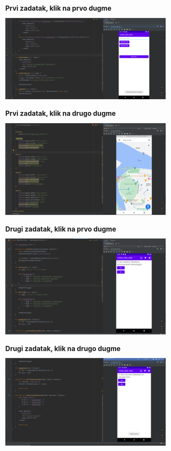 ## Prvi zadatak, klik na prvo dugme
![Prva](CS330-DZ06-Z1-1.PNG)

## Prvi zadatak, klik na drugo dugme
![Druga](CS330-DZ06-Z1-2.PNG)

## Drugi zadatak, klik na prvo dugme
![Treca](CS330-DZ06-Z2-1.PNG)

## Drugi zadatak, klik na drugo dugme
![Cetvrta](CS330-DZ06-Z2-2.PNG)
